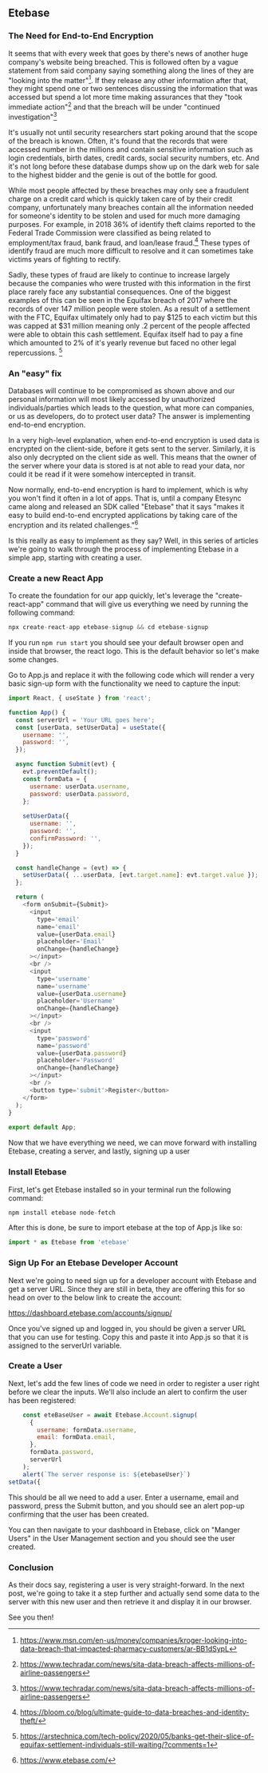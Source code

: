 ## Etebase
### The Need for End-to-End Encryption

It seems that with every week that goes by there's news of another huge company's website being breached. This is followed often by a vague statement from said company saying something along the lines of they are "looking into the matter"[^1]. If they release any other information after that, they might spend one or two sentences discussing the information that was accessed but spend a lot more time making assurances that they "took immediate action"[^2] and that the breach will be under "continued investigation"[^2]

It's usually not until security researchers start poking around that the scope of the breach is known. Often, it's found that the records that were accessed number in the millions and contain sensitive information such as login credentials, birth dates, credit cards, social security numbers, etc. And it's not long before these database dumps show up on the dark web for sale to the highest bidder and the genie is out of the bottle for good.

While most people affected by these breaches may only see a fraudulent charge on a credit card which is quickly taken care of by their credit company, unfortunately many breaches contain all the information needed for someone's identity to be stolen and used for much more damaging purposes. For example, in 2018 36% of identify theft claims reported to the Federal Trade Commission were classified as being related to employment/tax fraud, bank fraud, and loan/lease fraud.[^3] These types of identify fraud are much more difficult to resolve and it can sometimes take victims years of fighting to rectify.

Sadly, these types of fraud are likely to continue to increase largely because the companies who were trusted with this information in the first place rarely face any substantial consequences. One of the biggest examples of this can be seen in the Equifax breach of 2017 where the records of over 147 million people were stolen. 
As a result of a settlement with the FTC, Equifax ultimately only had to pay $125 to each victim but this was capped at $31 million meaning only .2 percent of the people affected were able to obtain this cash settlement. Equifax itself had to pay a fine which amounted to 2% of it's yearly revenue but faced no other legal repercussions. [^4]

### An "easy" fix

Databases will continue to be compromised as shown above and our personal information will most likely accessed by unauthorized individuals/parties which leads to the question, what more can companies, or us as developers, do to protect user data? The answer is implementing end-to-end encryption.

In a very high-level explanation, when end-to-end encryption is used data is encrypted on the client-side, before it gets sent to the server. Similarly, it is also only decrypted on the client side as well. This means that the owner of the server where your data is stored is at not able to read your data, nor could it be read if it were somehow intercepted in transit.

Now normally, end-to-end encryption is hard to implement, which is why you won't find it often in a lot of apps. That is, until a company Etesync came along and released an SDK called "Etebase" that it says "makes it easy to build end-to-end encrypted applications by taking care of the encryption and its related challenges."[^5]

Is this really as easy to implement as they say? Well, in this series of articles we're going to walk through the process of implementing Etebase in a simple app, starting with creating a user.

### Create a new React App

To create the foundation for our app quickly, let's leverage the "create-react-app" command that will give us everything we need by running the following command:

```javascript
npx create-react-app etebase-signup && cd etebase-signup
```

If you run `npm run start` you should see your default browser open and inside that browser, the react logo. This is the default behavior so let's make some changes.

Go to App.js and replace it with the following code which will render a very basic sign-up form with the functionality we need to capture the input:

```javascript
import React, { useState } from 'react';

function App() {
  const serverUrl = 'Your URL goes here';
  const [userData, setUserData] = useState({
	username: '',
	password: '',
  });

  async function Submit(evt) {
	evt.preventDefault();
	const formData = {
	  username: userData.username,
	  password: userData.password,
    };
	
	setUserData({
	  username: '',
	  password: '',
	  confirmPassword: '',
	});
  }

  const handleChange = (evt) => {
	setUserData({ ...userData, [evt.target.name]: evt.target.value });
  };

  return (
	<form onSubmit={Submit}>
	  <input
		type='email'
		name='email'
		value={userData.email}
		placeholder='Email'
		onChange={handleChange}
	  ></input>
	  <br />
	  <input
		type='username'
		name='username'
		value={userData.username}
		placeholder='Username'
		onChange={handleChange}
	  ></input>
	  <br />
	  <input
		type='password'
		name='password'
		value={userData.password}
		placeholder='Password'
		onChange={handleChange}
	  ></input>
	  <br />
	  <button type='submit'>Register</button>
	</form>
  );
}
  
export default App;
```

Now that we have everything we need, we can move forward with installing Etebase, creating a server, and lastly, signing up a user

### Install Etebase

First, let's get Etebase installed so in your terminal run the following command:

``` javascript
npm install etebase node-fetch
```

After this is done, be sure to import etebase at the top of App.js like so:

``` javascript
import * as Etebase from 'etebase'
```

### Sign Up For an Etebase Developer Account
Next we're going to need sign up for a developer account with Etebase and get a server URL. Since they are still in beta, they are offering this for so head on over to the below link to create the account:

https://dashboard.etebase.com/accounts/signup/

Once you've signed up and logged in, you should be given a server URL that you can use for testing. Copy this and paste it into App.js so that it is assigned to the serverUrl variable.

### Create a User

Next, let's add the few lines of code we need in order to register a user right before we clear the inputs. We'll also include an alert to confirm the user has been registered:

``` javascript
	const eteBaseUser = await Etebase.Account.signup(
	  {
		username: formData.username,
		email: formData.email,
	  },
	  formData.password,
	  serverUrl
	);
	alert(`The server response is: ${etebaseUser}`)
setData({
```

This should be all we need to add a user. Enter a username, email and password, press the Submit button, and you should see an alert pop-up confirming that the user has been created.

You can then navigate to your dashboard in Etebase, click on "Manger Users" in the User Management section and you should see the user created.

### Conclusion
As their docs say, registering a user is very straight-forward. In the next post, we're going to take it a step further and actually send some data to the server with this new user and then retrieve it and display it in our browser.

See you then!

[^1]: https://www.msn.com/en-us/money/companies/kroger-looking-into-data-breach-that-impacted-pharmacy-customers/ar-BB1dSypL
[^2]: https://www.techradar.com/news/sita-data-breach-affects-millions-of-airline-passengers
[^3]: https://bloom.co/blog/ultimate-guide-to-data-breaches-and-identity-theft/
[^4]: https://arstechnica.com/tech-policy/2020/05/banks-get-their-slice-of-equifax-settlement-individuals-still-waiting/?comments=1
[^5]: https://www.etebase.com/
